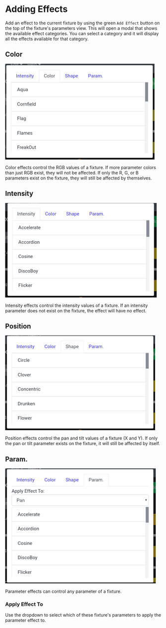 # Adding Effects

Add an effect to the current fixture by using the green `Add Effect` button on the top of the fixture's parameters view. This will open a modal that shows the available effect categories. You can select a category and it will display all the effects available for that category.

## Color

![Add Effects Modal Color](../../../images/effects_modal_color.png)

Color effects control the RGB values of a fixture. If more parameter colors than just RGB exist, they will not be affected. If only the R, G, or B parameters exist on the fixture, they will still be affected by themselves.

## Intensity

![Add Effects Modal Intensity](../../../images/effects_modal_intensity.png)

Intensity effects control the intensity values of a fixture. If an intensity parameter does not exist on the fixture, the effect will have no effect.

## Position

![Add Effects Modal Position](../../../images/effects_modal_position.png)

Position effects control the pan and tilt values of a fixture (X and Y). If only the pan or tilt parameter exists on the fixture, it will still be affected by itself.

## Param.

![Add Effects Modal Param](../../../images/effects_modal_param.png)

Parameter effects can control any parameter of a fixture.

### Apply Effect To

Use the dropdown to select which of these fixture's parameters to apply the parameter effect to.